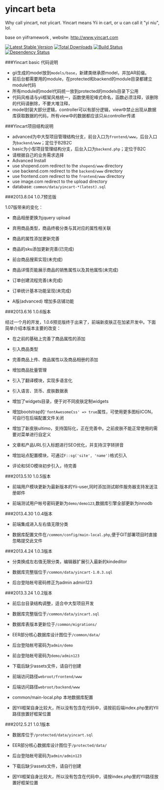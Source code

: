 yincart beta
=======

Why call yincart, not yiicart. Yincart means Yii in cart, or u can call it "yi niu", lol.

base on yiiframework , website: http://www.yincart.com

[![Latest Stable Version](https://poser.pugx.org/yinhe/yincart/v/stable.png)](https://packagist.org/packages/yinhe/yincart)
[![Total Downloads](https://poser.pugx.org/yinhe/yincart/downloads.png)](https://packagist.org/packages/yinhe/yincart)
[![Build Status](https://secure.travis-ci.org/yinhe/yincart.png)](http://travis-ci.org/yinhe/yincart) 
[![Dependency Status](https://www.versioneye.com/php/yinhe:yincart/dev-master/badge.png)](https://www.versioneye.com/php/yinhe:yincart/dev-master)

###Yincart basic 代码说明

* gii生成的model放到``models/base``，新建类继承原model，并加AR前缀。
* 前后台都需要用的module，在protected和backend的module目录都建立module代码
* 所有module的model代码统一放到protected的models目录下公用
* 代码风格请与yii框架风格统一，函数使用驼峰式命名，函数必须注释，该删除的代码请删除，不要大堆注释，
* model封装大部分逻辑，controller可以有部分逻辑，view中禁止出现从数据库获取数据的代码，所有view中的数据都应该只从controller传递

###Yincart项目结构说明

* advanced为中大型项目管理结构分支，前台入口为``frontend/www``，后台入口为``backend/www``；定位于B2B2C
* basic为小型项目管理结构分支，后台入口为``backend.php``；定位于B2C
* 请根据自己的业务需求选择
* Advanced Install
* use shopend.com redirect to the ``shopend/www`` directory
* use backend.com redirect to the ``backend/www`` directory
* use frontend.com redirect to the ``frontend/www`` directory
* use image.com redirect to the upload directory
* database: ``common/data/yincart-*(latest).sql``

###2013.8.04 1.0.7预览版

1.07版带来的变化：

* 商品相册更换为jquery upload

* 弃用商品类型，商品终极分类与其对应的属性相关联

* 商品的属性添加更新完善

* 商品的sku添加更新完善(已完成)

* 前台商品搜索实现(未完成)

* 商品详情页能展示商品的销售属性以及其他属性(未完成)

* 订单创建流程完善(未完成)

* 订单统计基本功能呈现(未完成)

* A版(advanced) 增加多店铺功能

###2013.6.16 1.0.6版本

经过一个月的开发，1.0.6预览版终于出来了，前端新皮肤正在加紧开发中。下面简单介绍本版本主要的改变：

* 在之前的基础上完善了商品属性的添加

* 引入商品类型

* 完善商品上传、商品属性以及商品相册的添加

* 增加商品批量管理

* 引入了翻译模块，实现多语言化

* 引入语言、货币、皮肤数据表

* 增加了widgets目录，便于对不同皮肤定制widgets

* 增加bootstrap的``'fontAwesomeCss' => true``属性，可使用更多图标ICON，可自行在后端配置文件关闭

* 增加了新皮肤ultimo，支持国际化，正在完善中。之前皮肤不能正常使用的需要对菜单进行自定义

* 文章和产品URL引入标题进行SEO优化，并支持汉字转拼音

* 增加站点配置模块，可通过``F::sg('site', 'name')``格式引入

* 评论和SEO模块初步引入，待完善

###2013.5.10 1.0.5版本

* 前端用户模块更新为最新版本的Yii-user,同时添加测试邮件服务器支持发送注册邮件

* 前端测试用户帐号密码更新为``demo/demo123``,数据库引擎全部更新为innodb

###2013.4.30 1.0.4版本

* 前端集成进入左右值无限分类

* 数据库配置文件在``/common/config/main-local.php``,便于GIT部署项目时直接忽略提交此文件

###2013.4.24 1.0.3版本

* 分类换成左右值无限分类，编辑器扩展引入最新的kindeditor

* 数据库完整版位于``/common/data/yincart-1.0.3.sql``

* 后台登陆帐号密码修正为admin admin123

###2013.3.24 1.0.2版本

* 前后台目录结构调整，适合中大型项目开发

* 数据库完整版位于``/common/data/yincart.sql``
* 数据库表版本更新位于``/common/migrations/``

* EER部分核心数据库设计图位于``/common/data/``

* 后台登陆帐号密码为``admin/demo``
* 前台登陆帐号密码为``demo/admin123``

* 下载后缺少assets文件，请自行创建

* 前端访问路径``webroot/frontend/www``
* 后端访问路径``webroot/backend/www``

* common/main-local.php 本地数据库配置

* 因YII框架自身比较大，所以没有包含在代码中，请按前后端index.php里的YII路径放置好框架位置


###2012.5.21 1.0.1版本

* 数据库位于``/protected/data/yincart.sql``

* EER部分核心数据库设计图位于``/protected/data/``

* 后台登陆帐号密码为``admin/admin123``

* 下载后缺少assets文件，请自行创建

* 因YII框架自身比较大，所以没有包含在代码中，请按index.php里的YII路径放置好框架位置
